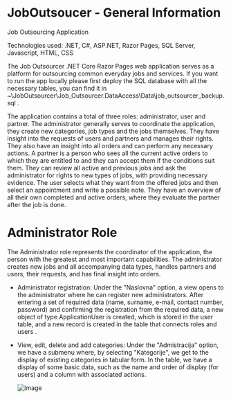 # JobOutsoucer - General Information
Job Outsourcing Application

Technologies used: .NET, C#, ASP.NET, Razor Pages, SQL Server, Javascript, HTML, CSS

The Job Outsourcer .NET Core Razor Pages web application serves as a platform for outsourcing common everyday jobs and services. If you want to run the app locally please first deploy the SQL database with all the necessary tables, you can find it in ~\JobOutsourcer\Job_Outsourcer.DataAccess\Data\job_outsourcer_backup.sql .

The application contains a total of three roles: administrator, user and partner. The administrator generally serves to coordinate the application, they create new categories, job types and the jobs themselves. They have insight into the requests of users and partners and manages their rights. They also have an insight into all orders and can perform any necessary actions. A partner is a person who sees all the current active orders to which they are entitled to and they can accept them if the conditions suit them. They can review all active and previous jobs and ask the administrator for rights to new types of jobs, with providing necessary evidence. The user selects what they want from the offered jobs and then select an appointment and write a possible note. They have an overview of all their own completed and active orders, where they evaluate the partner after the job is done. 

# Administrator Role

The Administrator role represents the coordinator of the application, the person with the greatest and most important capabilities. The administrator creates new jobs and all accompanying data types, handles partners and users, their requests, and has final insight into orders. 

- Administrator registration: Under the "Naslovna" option, a view opens to the administrator where he can register new administrators. After entering a set of required data (name, surname, e-mail, contact number, password) and confirming the registration from the required data, a new object of type ApplicationUser is created, which is stored in the user table, and a new record is created in the table that connects roles and users .

- View, edit, delete and add categories: Under the "Admistracija" option, we have a submenu where, by selecting "Kategorije", we get to the display of existing categories in tabular form. In the table, we have a display of some basic data, such as the name and order of display (for users) and a column with associated actions.

  ![image](https://github.com/MarioBrbot/JobOutsoucer/assets/150728108/e23f999e-a2de-4ce4-a440-f8ee35d7c098)
